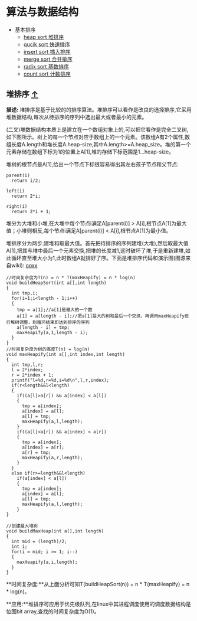# 算法与数据结构

* 基本排序
  * [heap sort 堆排序](#heap_sort) 
  * [qucik sort 快速排序](#heap_sort) 
  * [insert sort 插入排序](#heap_sort) 
  * [merge sort 合并排序](#heap_sort) 
  * [radix sort 基数排序](#heap_sort) 
  * [count sort 计数排序](#heap_sort) 


## <a name="heap_sort">堆排序</a> [&#8593;](#heap_sort)
**描述:** 堆排序是基于比较的的排序算法。堆排序可以看作是改良的选择排序,它采用堆数据结构,每次从待排序的序列中选出最大或者最小的元素。

(二叉)堆数据结构本质上是建立在一个数组对象上的,可以把它看作是完全二叉树,如下图所示。树上的每一个节点对应于数组上的一个元素。该数组A有2个属性,数组长度A.length和堆长度A.heap-size,其中A.length>=A.heap_size。堆的第一个元素存储在数组下标为1的位置上A[1],堆的存储下标范围是1...heap-size。

堆树的根节点是A[1],给出一个节点下标很容易得出其左右孩子节点和父节点:

```
parent(i)
  return i/2;

left(i)
  return 2*i;

right(i)
  return 2*i + 1;
```

堆分为大堆和小堆,在大堆中每个节点i满足A[parent(i)] > A[i],根节点A[1]为最大值；小堆则相反,每个节点i满足A[parent(i)] < A[i],根节点A[1]为最小值。

堆排序分为两步:建堆和取最大值。首先把待排序的序列建堆(大堆),然后取最大值A[1],把其与堆中最后一个元素交换,把堆的长度减1,这时破坏了堆,于是重新建堆,如此循环直至堆大小为1,此时数组A就排好了序。下面是堆排序代码和演示图(图源来自wiki):
[ooxx](http://upload.wikimedia.org/wikipedia/commons/4/4d/Heapsort-example.gif)

```
//时间复杂度为T(n) = n * T(maxHeapify) = n * log(n)
void buildHeapSort(int a[],int length) 
{
  int tmp,i; 
  for(i=1;i<length - 1;i++)
  {
    tmp = a[1];//a[1]是最大的一个数
    a[1] = a[length - i];//把a[1]最大的树和最后一个交换，再调用maxHeapify进行堆树调整，到循环结束即达到排序的序列
    a[length - i] = tmp;
    maxHeapify(a,1,length - i);
  }
}
//时间复杂度为树的高度T(n) = log(n)
void maxHeapify(int a[],int index,int length)
{
  int tmp,l,r;
  l = 2*index;
  r = 2*index + 1;
  printf("l=%d,r=%d,i=%d\n",l,r,index);
  if(r<length&&l<length)
  {
    if((a[l]>a[r]) && a[index] < a[l])
    {
      tmp = a[index];
      a[index] = a[l];
      a[l] = tmp;
      maxHeapify(a,l,length);
    }
    if((a[l]<a[r]) && a[index] < a[r])
    {
      tmp = a[index];
      a[index] = a[r];
      a[r] = tmp;
      maxHeapify(a,r,length);
    }
  }
  else if(r>=length&&l<length)
    if(a[index] < a[l])
    {
      tmp = a[index];
      a[index] = a[l];
      a[l] = tmp;
      maxHeapify(a,l,length);
    }
}

//创建最大堆树
void buildMaxHeap(int a[],int length)
{
  int mid = (length)/2;
  int i;
  for(i = mid; i >= 1; i--)
  {
    maxHeapify(a,i,length);
  }
}
```

**时间复杂度:**从上面分析可知T(buildHeapSort(n)) = n * T(maxHeapify) = n * log(n)。

**应用:**堆排序可应用于优先级队列,在linux中其进程调度使用的调度数据结构是位图bit array,查找的时间复杂度为O(1)。
